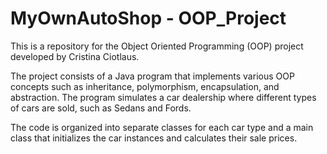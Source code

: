 # MyOwnAutoShop - OOP_Project
This is a repository for the Object Oriented Programming (OOP) project developed by Cristina Ciotlaus.

The project consists of a Java program that implements various OOP concepts such as inheritance, polymorphism, encapsulation, and abstraction. 
The program simulates a car dealership where different types of cars are sold, such as Sedans and Fords.

The code is organized into separate classes for each car type and a main class that initializes the car instances and calculates their sale prices.
